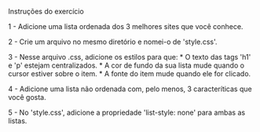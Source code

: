 Instruções do exercício

1 - Adicione uma lista ordenada dos 3 melhores sites que você conhece.

2 - Crie um arquivo no mesmo diretório e nomei-o de 'style.css'.

3 - Nesse arquivo .css, adicione os estilos para que:
	* O texto das tags 'h1' e 'p' estejam centralizados.
	* A cor de fundo da sua lista mude quando o cursor estiver sobre o item.
	* A fonte do item mude quando ele for clicado.

4 - Adicione uma lista não ordenada com, pelo menos, 3 caracteríticas que você gosta.

5 - No 'style.css', adicione a propriedade 'list-style: none' para ambas as listas.
